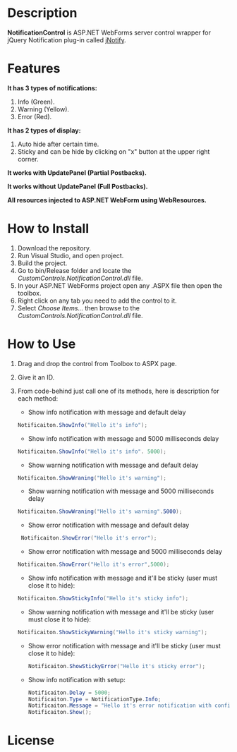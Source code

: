 # Description #
**NotificationControl** is ASP.NET WebForms server control wrapper for jQuery Notification plug-in called [jNotify](http://www.givainc.com/labs/jnotify_jquery_plugin.cfm "jnotify").

# Features #
**It has 3 types of notifications:** 

1. Info (Green). 
2. Warning (Yellow).
3. Error (Red).

**It has 2 types of display:**

1. Auto hide after certain time.
2. Sticky and can be hide by clicking on "x" button at the upper right corner.

**It works with UpdatePanel (Partial Postbacks).**

**It works without UpdatePanel (Full Postbacks).**

**All resources injected to ASP.NET WebForm using WebResources.**

# How to Install #

1. Download the repository.
2. Run Visual Studio, and open project.
3. Build the project.
4. Go to bin/Release folder and locate the *CustomControls.NotificationControl.dll* file.
5. In your ASP.NET WebForms project open any .ASPX file then open the toolbox.
6. Right click on any tab you need to add the control to it.
7. Select *Choose Items...* then browse to the *CustomControls.NotificationControl.dll* file.

# How to Use #

1. Drag and drop the control from Toolbox to ASPX page.
2. Give it an ID.
3. From code-behind just call one of its methods, here is description for each method:

	- Show info notification with message and default delay
    ```C#	    
    Notificaiton.ShowInfo("Hello it's info");
    ```
	- Show info notification with message and 5000 milliseconds delay
	```C#
	Notificaiton.ShowInfo("Hello it's info". 5000);
    ```
	- Show warning notification with message and default delay
	```C#
	Notificaiton.ShowWraning("Hello it's warning");
    ```
	- Show warning notification with message and 5000 milliseconds delay
	```C#
	Notificaiton.ShowWraning("Hello it's warning".5000);
    ```
	- Show error notification with message and default delay
	```C#
	 Notificaiton.ShowError("Hello it's error");
    ```
	- Show error notification with message and 5000 milliseconds delay
	```C#
	Notificaiton.ShowError("Hello it's error",5000);
    ```
	- Show info notification with message and it'll be sticky (user must close it to hide):
	```C#
	Notificaiton.ShowStickyInfo("Hello it's sticky info");
    ```
	- Show warning notification with message and it'll be sticky (user must close it to hide):
	```C#
    Notificaiton.ShowStickyWarning("Hello it's sticky warning");
    ```
	- Show error notification with message and it'll be sticky (user must close it to hide):
	    ```C#
	    Notificaiton.ShowStickyError("Hello it's sticky error");
        ```
	- Show info notification with setup:

        ```C#
        Notificaiton.Delay = 5000;
        Notificaiton.Type = NotificationType.Info;
        Notificaiton.Message = "Hello it's error notification with configuration and Show() only";
        Notificaiton.Show();
        ```
	
# License #